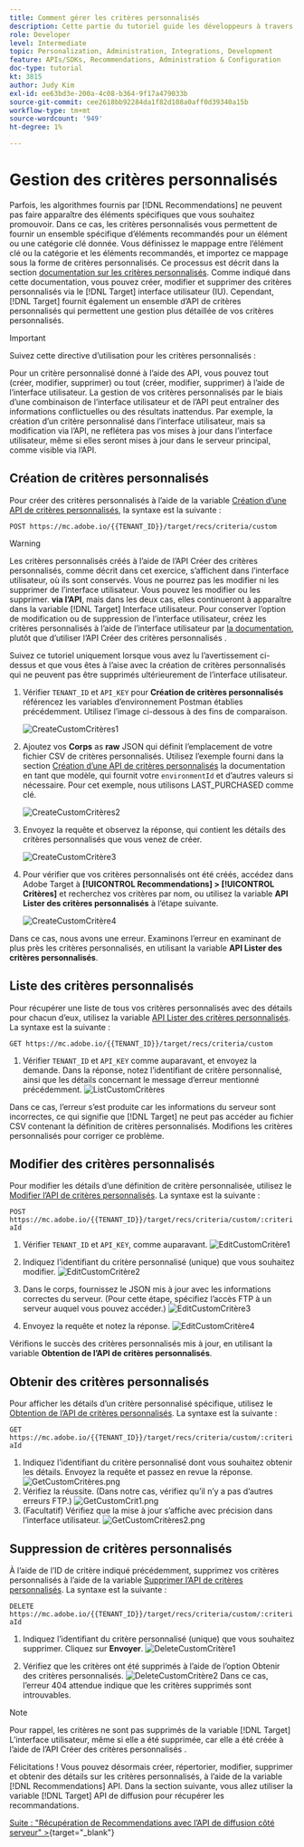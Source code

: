 ```yaml
---
title: Comment gérer les critères personnalisés
description: Cette partie du tutoriel guide les développeurs à travers les étapes requises pour utiliser les API Adobe Target pour gérer, créer, répertorier, modifier, obtenir et supprimer des critères Recommendations Adobe Target.
role: Developer
level: Intermediate
topic: Personalization, Administration, Integrations, Development
feature: APIs/SDKs, Recommendations, Administration & Configuration
doc-type: tutorial
kt: 3815
author: Judy Kim
exl-id: ee63bd3e-200a-4c08-b364-9f17a479033b
source-git-commit: cee2618bb92284da1f82d108a0aff0d39340a15b
workflow-type: tm+mt
source-wordcount: '949'
ht-degree: 1%

---
```


# Gestion des critères personnalisés

Parfois, les algorithmes fournis par [!DNL Recommendations] ne peuvent pas faire apparaître des éléments spécifiques que vous souhaitez promouvoir. Dans ce cas, les critères personnalisés vous permettent de fournir un ensemble spécifique d’éléments recommandés pour un élément ou une catégorie clé donnée. Vous définissez le mappage entre l’élément clé ou la catégorie et les éléments recommandés, et importez ce mappage sous la forme de critères personnalisés. Ce processus est décrit dans la section [documentation sur les critères personnalisés](https://experienceleague.adobe.com/docs/target/using/recommendations/criteria/recommendations-csv.html?lang=en). Comme indiqué dans cette documentation, vous pouvez créer, modifier et supprimer des critères personnalisés via le [!DNL Target] interface utilisateur (IU). Cependant, [!DNL Target] fournit également un ensemble d’API de critères personnalisés qui permettent une gestion plus détaillée de vos critères personnalisés.

>[!IMPORTANT]
>
>Suivez cette directive d’utilisation pour les critères personnalisés :
>
> Pour un critère personnalisé donné à l’aide des API, vous pouvez tout (créer, modifier, supprimer) ou tout (créer, modifier, supprimer) à l’aide de l’interface utilisateur. La gestion de vos critères personnalisés par le biais d’une combinaison de l’interface utilisateur et de l’API peut entraîner des informations conflictuelles ou des résultats inattendus. Par exemple, la création d’un critère personnalisé dans l’interface utilisateur, mais sa modification via l’API, ne reflétera pas vos mises à jour dans l’interface utilisateur, même si elles seront mises à jour dans le serveur principal, comme visible via l’API.

## Création de critères personnalisés

Pour créer des critères personnalisés à l’aide de la variable [Création d’une API de critères personnalisés](https://developers.adobetarget.com/api/recommendations/#operation/createCriteriaCustom), la syntaxe est la suivante :

`POST https://mc.adobe.io/{{TENANT_ID}}/target/recs/criteria/custom`

>[!WARNING]
>
>Les critères personnalisés créés à l’aide de l’API Créer des critères personnalisés, comme décrit dans cet exercice, s’affichent dans l’interface utilisateur, où ils sont conservés. Vous ne pourrez pas les modifier ni les supprimer de l’interface utilisateur. Vous pouvez les modifier ou les supprimer. **via l’API**, mais dans les deux cas, elles continueront à apparaître dans la variable [!DNL Target] Interface utilisateur. Pour conserver l’option de modification ou de suppression de l’interface utilisateur, créez les critères personnalisés à l’aide de l’interface utilisateur par [la documentation](https://experienceleague.adobe.com/docs/target/using/recommendations/criteria/recommendations-csv.html?lang=en), plutôt que d’utiliser l’API Créer des critères personnalisés .

Suivez ce tutoriel uniquement lorsque vous avez lu l’avertissement ci-dessus et que vous êtes à l’aise avec la création de critères personnalisés qui ne peuvent pas être supprimés ultérieurement de l’interface utilisateur.

1. Vérifier `TENANT_ID` et `API_KEY` pour **Création de critères personnalisés** référencez les variables d’environnement Postman établies précédemment. Utilisez l’image ci-dessous à des fins de comparaison.

   ![CreateCustomCritères1](assets/CreateCustomCriteria1.png)

2. Ajoutez vos **Corps** as **raw** JSON qui définit l’emplacement de votre fichier CSV de critères personnalisés. Utilisez l’exemple fourni dans la section [Création d’une API de critères personnalisés](https://developers.adobetarget.com/api/recommendations/#operation/getAllCriteriaCustom) la documentation en tant que modèle, qui fournit votre `environmentId` et d’autres valeurs si nécessaire. Pour cet exemple, nous utilisons LAST_PURCHASED comme clé.

   ![CreateCustomCritères2](assets/CreateCustomCriteria2.png)

3. Envoyez la requête et observez la réponse, qui contient les détails des critères personnalisés que vous venez de créer.

   ![CreateCustomCritère3](assets/CreateCustomCriteria3.png)

4. Pour vérifier que vos critères personnalisés ont été créés, accédez dans Adobe Target à **[!UICONTROL Recommendations] > [!UICONTROL Critères]** et recherchez vos critères par nom, ou utilisez la variable **API Lister des critères personnalisés** à l’étape suivante.

   ![CreateCustomCritère4](assets/CreateCustomCriteria4.png)

Dans ce cas, nous avons une erreur. Examinons l’erreur en examinant de plus près les critères personnalisés, en utilisant la variable **API Lister des critères personnalisés**.

## Liste des critères personnalisés

Pour récupérer une liste de tous vos critères personnalisés avec des détails pour chacun d’eux, utilisez la variable [API Lister des critères personnalisés](https://developers.adobetarget.com/api/recommendations/#operation/getAllCriteriaCustom). La syntaxe est la suivante :

`GET https://mc.adobe.io/{{TENANT_ID}}/target/recs/criteria/custom`

1. Vérifier `TENANT_ID` et `API_KEY` comme auparavant, et envoyez la demande. Dans la réponse, notez l’identifiant de critère personnalisé, ainsi que les détails concernant le message d’erreur mentionné précédemment.
   ![ListCustomCritères](assets/ListCustomCriteria.png)

Dans ce cas, l’erreur s’est produite car les informations du serveur sont incorrectes, ce qui signifie que [!DNL Target] ne peut pas accéder au fichier CSV contenant la définition de critères personnalisés. Modifions les critères personnalisés pour corriger ce problème.

## Modifier des critères personnalisés

Pour modifier les détails d’une définition de critère personnalisée, utilisez le [Modifier l’API de critères personnalisés](https://developers.adobetarget.com/api/recommendations/#operation/updateCriteriaCustom). La syntaxe est la suivante :

`POST https://mc.adobe.io/{{TENANT_ID}}/target/recs/criteria/custom/:criteriaId`

1. Vérifier `TENANT_ID` et `API_KEY`, comme auparavant.
   ![EditCustomCritère1](assets/EditCustomCriteria1.png)

1. Indiquez l’identifiant du critère personnalisé (unique) que vous souhaitez modifier.
   ![EditCustomCritère2](assets/EditCustomCriteria2.png)

1. Dans le corps, fournissez le JSON mis à jour avec les informations correctes du serveur. (Pour cette étape, spécifiez l’accès FTP à un serveur auquel vous pouvez accéder.)
   ![EditCustomCritère3](assets/EditCustomCriteria3.png)

1. Envoyez la requête et notez la réponse.
   ![EditCustomCritère4](assets/EditCustomCriteria4.png)

Vérifions le succès des critères personnalisés mis à jour, en utilisant la variable **Obtention de l’API de critères personnalisés**.

## Obtenir des critères personnalisés

Pour afficher les détails d’un critère personnalisé spécifique, utilisez le [Obtention de l’API de critères personnalisés](https://developers.adobetarget.com/api/recommendations/#operation/getCriteriaCustom). La syntaxe est la suivante :

`GET https://mc.adobe.io/{{TENANT_ID}}/target/recs/criteria/custom/:criteriaId`

1. Indiquez l’identifiant du critère personnalisé dont vous souhaitez obtenir les détails. Envoyez la requête et passez en revue la réponse.
   ![GetCustomCritères.png](assets/GetCustomCriteria.png)
1. Vérifiez la réussite. (Dans notre cas, vérifiez qu’il n’y a pas d’autres erreurs FTP.)
   ![GetCustomCrit1.png](assets/GetCustomCriteria1.png)
1. (Facultatif) Vérifiez que la mise à jour s’affiche avec précision dans l’interface utilisateur.
   ![GetCustomCritères2.png](assets/GetCustomCriteria2.png)

## Suppression de critères personnalisés

À l’aide de l’ID de critère indiqué précédemment, supprimez vos critères personnalisés à l’aide de la variable [Supprimer l’API de critères personnalisés](https://developers.adobetarget.com/api/recommendations/#operation/deleteCriteriaCustom). La syntaxe est la suivante :

`DELETE https://mc.adobe.io/{{TENANT_ID}}/target/recs/criteria/custom/:criteriaId`

1. Indiquez l’identifiant du critère personnalisé (unique) que vous souhaitez supprimer. Cliquez sur **Envoyer**.
   ![DeleteCustomCritère1](assets/DeleteCustomCriteria1.png)

1. Vérifiez que les critères ont été supprimés à l’aide de l’option Obtenir des critères personnalisés.
   ![DeleteCustomCritère2](assets/DeleteCustomCriteria2.png)
Dans ce cas, l’erreur 404 attendue indique que les critères supprimés sont introuvables.

>[!NOTE]
>Pour rappel, les critères ne sont pas supprimés de la variable [!DNL Target] L’interface utilisateur, même si elle a été supprimée, car elle a été créée à l’aide de l’API Créer des critères personnalisés .

Félicitations ! Vous pouvez désormais créer, répertorier, modifier, supprimer et obtenir des détails sur les critères personnalisés, à l’aide de la variable [!DNL Recommendations] API. Dans la section suivante, vous allez utiliser la variable [!DNL Target] API de diffusion pour récupérer les recommandations.

[Suite : &quot;Récupération de Recommendations avec l’API de diffusion côté serveur&quot; >](https://developer.adobe.com/target/before-administer/recs-api/fetch-recs-server-side-delivery-api/){target=&quot;_blank&quot;}
